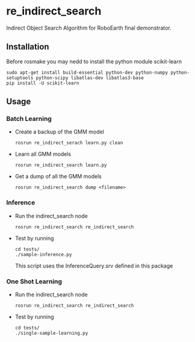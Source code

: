 # re_indirect_search

Indirect Object Search Algorithm for RoboEarth final demonstrator.

## Installation 

Before rosmake you may nedd to install the python module scikit-learn

	sudo apt-get install build-essential python-dev python-numpy python-setuptools python-scipy libatlas-dev libatlas3-base
	pip install -U scikit-learn 

## Usage

### Batch Learning
-	Create a backup of the GMM model

		rosrun re_indirect_serach learn.py clean 
-	Learn all GMM models

		rosrun re_indirect_search learn.py
-	Get a dump of all the GMM models

		rosrun re_indirect_search dump <filename>

### Inference 
-	Run the indirect_search node 

		rosrun re_indirect_search re_indirect_search
-	Test by running

		cd tests/
		./sample-inference.py
	This script uses the InferenceQuery.srv defined in this package

### One Shot Learning 
-	Run the indirect_search node 

		rosrun re_indirect_search re_indirect_search
-	Test by running

		cd tests/
		./single-sample-learning.py
	
 


 

